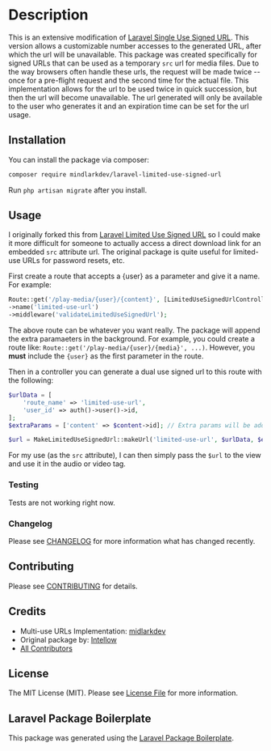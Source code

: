 # Description

<!-- [![Latest Version on Packagist](https://img.shields.io/packagist/v/mindlarkdev/laravel-limited-use-signed-url.svg?style=flat-square)](https://packagist.org/packages/mindlarkdev/laravel-limited-use-signed-url)
[![Build Status](https://img.shields.io/travis/mindlarkdev/laravel-limited-use-signed-url/master.svg?style=flat-square)](https://travis-ci.org/mindlarkdev/laravel-limited-use-signed-url)
[![Quality Score](https://img.shields.io/scrutinizer/g/mindlarkdev/laravel-limited-use-signed-url.svg?style=flat-square)](https://scrutinizer-ci.com/g/mindlarkdev/laravel-limited-use-signed-url)
[![Total Downloads](https://img.shields.io/packagist/dt/mindlarkdev/laravel-limited-use-signed-url.svg?style=flat-square)](https://packagist.org/packages/mindlarkdev/laravel-limited-use-signed-url) -->

This is an extensive modification of [Laravel Single Use Signed URL](https://github.com/intellow/laravel-single-use-signed-url). This version allows a customizable number accesses to the generated URL, after which the url will be unavailable. This package was created specifically for signed URLs that can be used as a temporary `src` url for media files.  Due to the way browsers often handle these urls, the request will be made twice -- once for a pre-flight request and the second time for the actual file. This implementation allows for the url to be used twice in quick succession, but then the url will become unavailable. The url generated will only be available to the user who generates it and an expiration time can be set for the url usage.  

## Installation

You can install the package via composer:

```bash
composer require mindlarkdev/laravel-limited-use-signed-url
```

Run `php artisan migrate` after you install.

## Usage
I originally forked this from [Laravel Limited Use Signed URL](https://github.com/intellow/laravel-limited-use-signed-url) so I could make it more difficult for someone to actually access a direct download link for an embedded `src` attribute url. The original package is quite useful for limited-use URLs for password resets, etc. 

First create a route that accepts a {user} as a parameter and give it a name. For example:

```php
Route::get('/play-media/{user}/{content}', [LimitedUseSignedUrlController::class, 'handle'])
->name('limited-use-url')
->middleware('validateLimitedUseSignedUrl');
```
The above route can be whatever you want really.  The package will append the extra paramaeters in the background.  For example, you could create a route like: `Route::get('/play-media/{user}/{media}', ...)`. However, you **must** include the `{user}` as the first parameter in the route. 

Then in a controller you can generate a dual use signed url to this route with the following:

``` php
$urlData = [
	'route_name' => 'limited-use-url',
	'user_id' => auth()->user()->id,
];
$extraParams = ['content' => $content->id]; // Extra params will be added to the route. In the above example, we're using {content}

$url = MakeLimitedUseSignedUrl::makeUrl('limited-use-url', $urlData, $extraParams);
```

For my use (as the `src` attribute), I can then simply pass the `$url` to the view and use it in the audio or video tag.

### Testing

Tests are not working right now.

### Changelog

Please see [CHANGELOG](CHANGELOG.md) for more information what has changed recently.

## Contributing

Please see [CONTRIBUTING](CONTRIBUTING.md) for details.

## Credits

- Multi-use URLs Implementation: [midlarkdev](https://github.com/mindlarkdev)
- Original package by: [Intellow](https://github.com/intellow)
- [All Contributors](../../contributors)

## License

The MIT License (MIT). Please see [License File](LICENSE.md) for more information.

## Laravel Package Boilerplate

This package was generated using the [Laravel Package Boilerplate](https://laravelpackageboilerplate.com).
